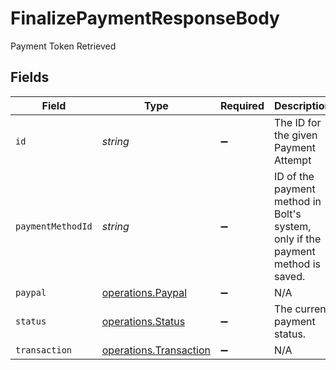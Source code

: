 # FinalizePaymentResponseBody

Payment Token Retrieved


## Fields

| Field                                                                           | Type                                                                            | Required                                                                        | Description                                                                     | Example                                                                         |
| ------------------------------------------------------------------------------- | ------------------------------------------------------------------------------- | ------------------------------------------------------------------------------- | ------------------------------------------------------------------------------- | ------------------------------------------------------------------------------- |
| `id`                                                                            | *string*                                                                        | :heavy_minus_sign:                                                              | The ID for the given Payment Attempt                                            |                                                                                 |
| `paymentMethodId`                                                               | *string*                                                                        | :heavy_minus_sign:                                                              | ID of the payment method in Bolt's system, only if the payment method is saved. |                                                                                 |
| `paypal`                                                                        | [operations.Paypal](../../models/operations/paypal.md)                          | :heavy_minus_sign:                                                              | N/A                                                                             |                                                                                 |
| `status`                                                                        | [operations.Status](../../models/operations/status.md)                          | :heavy_minus_sign:                                                              | The current payment status.                                                     | success                                                                         |
| `transaction`                                                                   | [operations.Transaction](../../models/operations/transaction.md)                | :heavy_minus_sign:                                                              | N/A                                                                             |                                                                                 |